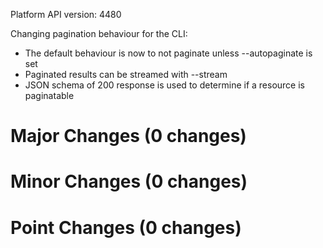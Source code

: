 Platform API version: 4480


Changing pagination behaviour for the CLI:
- The default behaviour is now to not paginate unless --autopaginate is set
- Paginated results can be streamed with --stream
- JSON schema of 200 response is used to determine if a resource is paginatable

# Major Changes (0 changes)


# Minor Changes (0 changes)


# Point Changes (0 changes)
